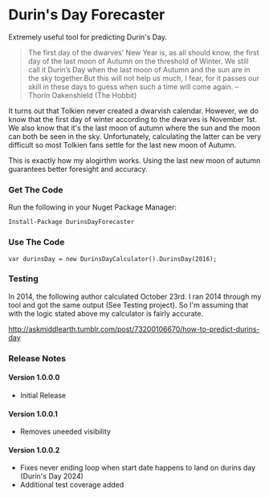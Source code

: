 # Durin's Day Forecaster

Extremely useful tool for predicting Durin's Day.

>The first day of the dwarves’ New Year is, as all should know, 
>the first day of the last moon of Autumn on the threshold of 
>Winter. We still call it Durin’s Day when the last moon of Autumn 
>and the sun are in the sky together.But this will not help us 
>much, I fear, for it passes our skill in these days to guess 
>when such a time will come again.
>– Thorin Oakenshield (The Hobbit)

It turns out that Tolkien never created a dwarvish calendar. However, we do know that the first day of winter according to the dwarves is November 1st. We also know that it's the last moon of autumn where the sun and the moon can both be seen in the sky. Unfortunately, calculating the latter can be very difficult so most Tolkien fans settle for the last new moon of Autumn.

This is exactly how my alogirthm works. Using the last new moon of autumn guarantees better foresight and accuracy.

### Get The Code

Run the following in your Nuget Package Manager:

    Install-Package DurinsDayForecaster

### Use The Code

    var durinsDay = new DurinsDayCalculator().DurinsDay(2016);
    
### Testing

In 2014, the following author calculated October 23rd. I ran 2014 through my tool and got the same output (See Testing project). So I'm assuming that with the logic stated above my calculator is fairly accurate.

http://askmiddlearth.tumblr.com/post/73200106670/how-to-predict-durins-day

### Release Notes

#### Version 1.0.0.0

- Initial Release

#### Version 1.0.0.1

- Removes uneeded visibility

#### Version 1.0.0.2

- Fixes never ending loop when start date happens to land on durins day (Durin's Day 2024)
- Additional test coverage added
